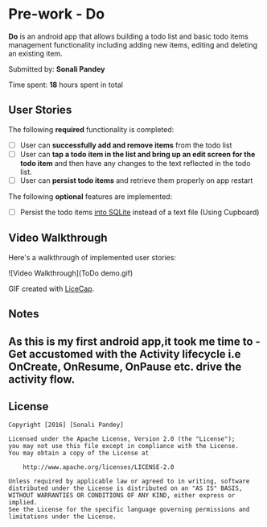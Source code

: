 # Pre-work - Do

**Do** is an android app that allows building a todo list and basic todo items management functionality including adding new items, editing and deleting an existing item.

Submitted by: **Sonali Pandey**

Time spent: **18** hours spent in total

## User Stories

The following **required** functionality is completed:

* [ ] User can **successfully add and remove items** from the todo list
* [ ] User can **tap a todo item in the list and bring up an edit screen for the todo item** and then have any changes to the text reflected in the todo list.
* [ ] User can **persist todo items** and retrieve them properly on app restart

The following **optional** features are implemented:

* [ ] Persist the todo items [into SQLite](http://guides.codepath.com/android/Persisting-Data-to-the-Device#sqlite) instead of a text file (Using Cupboard)


## Video Walkthrough

Here's a walkthrough of implemented user stories:

![Video Walkthrough](ToDo demo.gif)

GIF created with [LiceCap](http://www.cockos.com/licecap/).

## Notes
As this is my first android app,it took me time to 
-Get accustomed with the Activity lifecycle i.e OnCreate, OnResume, OnPause etc. drive the activity flow.
-


## License

    Copyright [2016] [Sonali Pandey]

    Licensed under the Apache License, Version 2.0 (the "License");
    you may not use this file except in compliance with the License.
    You may obtain a copy of the License at

        http://www.apache.org/licenses/LICENSE-2.0

    Unless required by applicable law or agreed to in writing, software
    distributed under the License is distributed on an "AS IS" BASIS,
    WITHOUT WARRANTIES OR CONDITIONS OF ANY KIND, either express or implied.
    See the License for the specific language governing permissions and
    limitations under the License.


